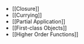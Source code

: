 - [[Closure]]
- [[Currying]]
- [[Partial Application]]
- [[First-class Objects]]
- [[Higher Order Functions]]